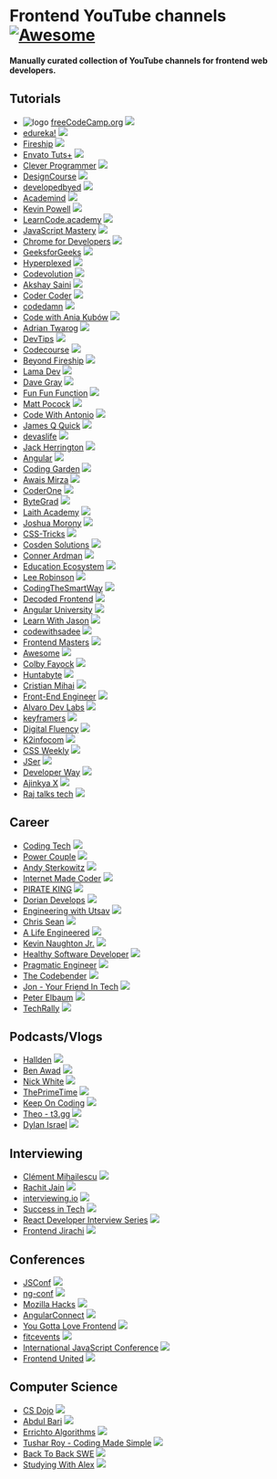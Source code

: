 # Frontend YouTube channels [![Awesome](https://cdn.rawgit.com/sindresorhus/awesome/d7305f38d29fed78fa85652e3a63e154dd8e8829/media/badge.svg)](https://github.com/sindresorhus/awesome)

**Manually curated collection of YouTube channels for frontend web developers.**


## Tutorials
- ![logo](https://yt3.googleusercontent.com/ytc/AIf8zZTDkajQxPa4sjDOW-c3er1szXkSAO-H9TiF4-8u_Q=s20) [freeCodeCamp.org](https://www.youtube.com/@freecodecamp) <img src="https://img.shields.io/youtube/channel/subscribers/UC8butISFwT-Wl7EV0hUK0BQ?style=flat&logo=youtube&label=%20">
- [edureka!](https://www.youtube.com/@edurekaIN) <img src="https://img.shields.io/youtube/channel/subscribers/UCkw4JCwteGrDHIsyIIKo4tQ?style=flat&logo=youtube&label=%20">
- [Fireship](https://www.youtube.com/@Fireship) <img src="https://img.shields.io/youtube/channel/subscribers/UCsBjURrPoezykLs9EqgamOA?style=flat&logo=youtube&label=%20">
- [Envato Tuts+](https://www.youtube.com/@envatotuts) <img src="https://img.shields.io/youtube/channel/subscribers/UC8lxnUR_CzruT2KA6cb7p0Q?style=flat&logo=youtube&label=%20">
- [Clever Programmer](https://www.youtube.com/@CleverProgrammer) <img src="https://img.shields.io/youtube/channel/subscribers/UCqrILQNl5Ed9Dz6CGMyvMTQ?style=flat&logo=youtube&label=%20">
- [DesignCourse](https://www.youtube.com/@DesignCourse) <img src="https://img.shields.io/youtube/channel/subscribers/UCVyRiMvfUNMA1UPlDPzG5Ow?style=flat&logo=youtube&label=%20">
- [developedbyed](https://www.youtube.com/@developedbyed) <img src="https://img.shields.io/youtube/channel/subscribers/UClb90NQQcskPUGDIXsQEz5Q?style=flat&logo=youtube&label=%20">
- [Academind](https://www.youtube.com/@academind) <img src="https://img.shields.io/youtube/channel/subscribers/UCSJbGtTlrDami-tDGPUV9-w?style=flat&logo=youtube&label=%20">
- [Kevin Powell](https://www.youtube.com/@KevinPowell) <img src="https://img.shields.io/youtube/channel/subscribers/UCJZv4d5rbIKd4QHMPkcABCw?style=flat&logo=youtube&label=%20">
- [LearnCode.academy](https://www.youtube.com/@learncodeacademy) <img src="https://img.shields.io/youtube/channel/subscribers/UCVTlvUkGslCV_h-nSAId8Sw?style=flat&logo=youtube&label=%20">
- [JavaScript Mastery](https://www.youtube.com/@javascriptmastery) <img src="https://img.shields.io/youtube/channel/subscribers/UCmXmlB4-HJytD7wek0Uo97A?style=flat&logo=youtube&label=%20">
- [Chrome for Developers](https://www.youtube.com/@ChromeDevs) <img src="https://img.shields.io/youtube/channel/subscribers/UCnUYZLuoy1rq1aVMwx4aTzw?style=flat&logo=youtube&label=%20">
- [GeeksforGeeks](https://www.youtube.com/@GeeksforGeeksVideos) <img src="https://img.shields.io/youtube/channel/subscribers/UC0RhatS1pyxInC00YKjjBqQ?style=flat&logo=youtube&label=%20">
- [Hyperplexed](https://www.youtube.com/@Hyperplexed) <img src="https://img.shields.io/youtube/channel/subscribers/UCmEzz-dPBVrsy4ZluSsYHDg?style=flat&logo=youtube&label=%20">
- [Codevolution](https://www.youtube.com/@Codevolution) <img src="https://img.shields.io/youtube/channel/subscribers/UC80PWRj_ZU8Zu0HSMNVwKWw?style=flat&logo=youtube&label=%20">
- [Akshay Saini](https://www.youtube.com/@akshaymarch7) <img src="https://img.shields.io/youtube/channel/subscribers/UC3N9i_KvKZYP4F84FPIzgPQ?style=flat&logo=youtube&label=%20">
- [Coder Coder](https://www.youtube.com/@TheCoderCoder) <img src="https://img.shields.io/youtube/channel/subscribers/UCzNf0liwUzMN6_pixbQlMhQ?style=flat&logo=youtube&label=%20">
- [codedamn](https://www.youtube.com/@codedamn) <img src="https://img.shields.io/youtube/channel/subscribers/UCJUmE61LxhbhudzUugHL2wQ?style=flat&logo=youtube&label=%20">
- [Code with Ania Kubów](https://www.youtube.com/@AniaKubow) <img src="https://img.shields.io/youtube/channel/subscribers/UC5DNytAJ6_FISueUfzZCVsw?style=flat&logo=youtube&label=%20">
- [Adrian Twarog](https://www.youtube.com/@AdrianTwarog) <img src="https://img.shields.io/youtube/channel/subscribers/UCvM5YYWwfLwpcQgbRr68JLQ?style=flat&logo=youtube&label=%20">
- [DevTips](https://www.youtube.com/@OfficialDevTips) <img src="https://img.shields.io/youtube/channel/subscribers/UCyIe-61Y8C4_o-zZCtO4ETQ?style=flat&logo=youtube&label=%20">
- [Codecourse](https://www.youtube.com/@codecourse) <img src="https://img.shields.io/youtube/channel/subscribers/UCpOIUW62tnJTtpWFABxWZ8g?style=flat&logo=youtube&label=%20">
- [Beyond Fireship](https://www.youtube.com/@beyondfireship) <img src="https://img.shields.io/youtube/channel/subscribers/UC2Xd-TjJByJyK2w1zNwY0zQ?style=flat&logo=youtube&label=%20">
- [Lama Dev](https://www.youtube.com/@LamaDev) <img src="https://img.shields.io/youtube/channel/subscribers/UCOxWrX5MIdXIeRNaXC3sqIg?style=flat&logo=youtube&label=%20">
- [Dave Gray](https://www.youtube.com/@DaveGrayTeachesCode) <img src="https://img.shields.io/youtube/channel/subscribers/UCY38RvRIxYODO4penyxUwTg?style=flat&logo=youtube&label=%20">
- [Fun Fun Function](https://www.youtube.com/@funfunfunction) <img src="https://img.shields.io/youtube/channel/subscribers/UCO1cgjhGzsSYb1rsB4bFe4Q?style=flat&logo=youtube&label=%20">
- [Matt Pocock](https://www.youtube.com/@mattpocockuk) <img src="https://img.shields.io/youtube/channel/subscribers/UCbRP3c757lWg9M-U7TyEkXA?style=flat&logo=youtube&label=%20">
- [Code With Antonio](https://www.youtube.com/@codewithantonio) <img src="https://img.shields.io/youtube/channel/subscribers/UCW_4e6sUTMWHxlF06aErH9w?style=flat&logo=youtube&label=%20">
- [James Q Quick](https://www.youtube.com/@JamesQQuick) <img src="https://img.shields.io/youtube/channel/subscribers/UC-T8W79DN6PBnzomelvqJYw?style=flat&logo=youtube&label=%20">
- [devaslife](https://www.youtube.com/@devaslife) <img src="https://img.shields.io/youtube/channel/subscribers/UC7yZ6keOGsvERMp2HaEbbXQ?style=flat&logo=youtube&label=%20">
- [Jack Herrington](https://www.youtube.com/@jherr) <img src="https://img.shields.io/youtube/channel/subscribers/UC6vRUjYqDuoUsYsku86Lrsw?style=flat&logo=youtube&label=%20">
- [Angular](https://www.youtube.com/@Angular) <img src="https://img.shields.io/youtube/channel/subscribers/UCbn1OgGei-DV7aSRo_HaAiw?style=flat&logo=youtube&label=%20">
- [Coding Garden](https://www.youtube.com/@CodingGarden) <img src="https://img.shields.io/youtube/channel/subscribers/UCLNgu_OupwoeESgtab33CCw?style=flat&logo=youtube&label=%20">
- [Awais Mirza](https://www.youtube.com/@AwaisMirza1) <img src="https://img.shields.io/youtube/channel/subscribers/UCIKbbV7ae7LAWa8cGnvjSPA?style=flat&logo=youtube&label=%20">
- [CoderOne](https://www.youtube.com/@CoderOne) <img src="https://img.shields.io/youtube/channel/subscribers/UCMm15RFnHUvM-aSc50e7R9A?style=flat&logo=youtube&label=%20">
- [ByteGrad](https://www.youtube.com/@ByteGrad) <img src="https://img.shields.io/youtube/channel/subscribers/UCf6AGqO98eGk11nfazociVQ?style=flat&logo=youtube&label=%20">
- [Laith Academy](https://www.youtube.com/@laithacademy) <img src="https://img.shields.io/youtube/channel/subscribers/UCyLNhHSiEVkVwPSFKxJAfSA?style=flat&logo=youtube&label=%20">
- [Joshua Morony](https://www.youtube.com/@JoshuaMorony) <img src="https://img.shields.io/youtube/channel/subscribers/UCbVZdLngJH6KOJvpAOO3qTw?style=flat&logo=youtube&label=%20">
- [CSS-Tricks](https://www.youtube.com/@realcsstricks) <img src="https://img.shields.io/youtube/channel/subscribers/UCADyUOnhyEoQqrw_RrsGleA?style=flat&logo=youtube&label=%20">
- [Cosden Solutions](https://www.youtube.com/@cosdensolutions) <img src="https://img.shields.io/youtube/channel/subscribers/UCrL69sErRwEyr7_p0qVCkOQ?style=flat&logo=youtube&label=%20">
- [Conner Ardman](https://www.youtube.com/@ConnerArdman) <img src="https://img.shields.io/youtube/channel/subscribers/UCWu_xJfwUuP_JV6RFq2EcXw?style=flat&logo=youtube&label=%20">
- [Education Ecosystem](https://www.youtube.com/@EducationEcosystem) <img src="https://img.shields.io/youtube/channel/subscribers/UC1cOIo0icmgyk0KaYXKgDZQ?style=flat&logo=youtube&label=%20">
- [Lee Robinson](https://www.youtube.com/@leerob) <img src="https://img.shields.io/youtube/channel/subscribers/UCZMli3czZnd1uoc1ShTouQw?style=flat&logo=youtube&label=%20">
- [CodingTheSmartWay](https://www.youtube.com/@codingthesmartway) <img src="https://img.shields.io/youtube/channel/subscribers/UCLXQoK41TOcIsWtY-BgB_kQ?style=flat&logo=youtube&label=%20">
- [Decoded Frontend](https://www.youtube.com/@DecodedFrontend) <img src="https://img.shields.io/youtube/channel/subscribers/UCSj1Igu3ejxqcQISNEmx8VQ?style=flat&logo=youtube&label=%20">
- [Angular University](https://www.youtube.com/@AngularUniversity) <img src="https://img.shields.io/youtube/channel/subscribers/UC3cEGKhg3OERn-ihVsJcb7A?style=flat&logo=youtube&label=%20">
- [Learn With Jason](https://www.youtube.com/@learnwithjason) <img src="https://img.shields.io/youtube/channel/subscribers/UCnty0z0pNRDgnuoirYXnC5A?style=flat&logo=youtube&label=%20">
- [codewithsadee](https://www.youtube.com/@codewithsadee) <img src="https://img.shields.io/youtube/channel/subscribers/UC1PZHWV6VvICTL1LgFUZq6g?style=flat&logo=youtube&label=%20">
- [Frontend Masters](https://www.youtube.com/@FrontendMasters) <img src="https://img.shields.io/youtube/channel/subscribers/UCzumJvwc0KBrdq4jpvOR7RA?style=flat&logo=youtube&label=%20">
- [Awesome](https://youtube.com/@awesome-coding) <img src="https://img.shields.io/youtube/channel/subscribers/UCXzw-OdotBUcNA9yhuYQBwA?style=flat&logo=youtube&label=%20">
- [Colby Fayock](https://www.youtube.com/@colbyfayock) <img src="https://img.shields.io/youtube/channel/subscribers/UC7Wpv0Aft4NPNhHWW_JC4GQ?style=flat&logo=youtube&label=%20">
- [Huntabyte](https://www.youtube.com/@Huntabyte) <img src="https://img.shields.io/youtube/channel/subscribers/UCXJbvyWh0jiDoAO_d1hOIfw?style=flat&logo=youtube&label=%20">
- [Cristian Mihai](https://www.youtube.com/@cristianmihai01) <img src="https://img.shields.io/youtube/channel/subscribers/UC5dPmW7ZTsLyIqd-M4cs8EA?style=flat&logo=youtube&label=%20">
- [Front-End Engineer](https://www.youtube.com/@FrontEndEngineer) <img src="https://img.shields.io/youtube/channel/subscribers/UC6YpkaZsAcAvPNt4rLiS7dg?style=flat&logo=youtube&label=%20">
- [Alvaro Dev Labs](https://www.youtube.com/@AlvaroDevLabs) <img src="https://img.shields.io/youtube/channel/subscribers/UC6D2KveNVcuuPqOKp0YWO3w?style=flat&logo=youtube&label=%20">
- [keyframers](https://www.youtube.com/@keyframers) <img src="https://img.shields.io/youtube/channel/subscribers/UCtmYk7H-NNYLEe_LgBRYomA?style=flat&logo=youtube&label=%20">
- [Digital Fluency](https://www.youtube.com/@DigitalFluency) <img src="https://img.shields.io/youtube/channel/subscribers/UCYFd7Qy93YP7gPERnxP545A?style=flat&logo=youtube&label=%20">
- [K2infocom](https://www.youtube.com/@K2infocom) <img src="https://img.shields.io/youtube/channel/subscribers/UChR_K42Pwp-ssMlKENjU6ug?style=flat&logo=youtube&label=%20">
- [CSS Weekly](https://www.youtube.com/@CSSWeekly) <img src="https://img.shields.io/youtube/channel/subscribers/UC9CCNEAAJpYt4CwB0yVp3ig?style=flat&logo=youtube&label=%20">
- [JSer](https://www.youtube.com/@JSerJSer) <img src="https://img.shields.io/youtube/channel/subscribers/UC0qiieVBpjA6YODgIFf6Afg?style=flat&logo=youtube&label=%20">
- [Developer Way](https://www.youtube.com/@developerwaypatterns) <img src="https://img.shields.io/youtube/channel/subscribers/UCxz8PLj1ld6y-zpJmpqpOrw?style=flat&logo=youtube&label=%20">
- [Ajinkya X](https://www.youtube.com/@ajinkyax) <img src="https://img.shields.io/youtube/channel/subscribers/UCuB4FSBjofpagXnBlHQUocA?style=flat&logo=youtube&label=%20">
- [Raj talks tech](https://www.youtube.com/@raj_talks_tech) <img src="https://img.shields.io/youtube/channel/subscribers/UCU2xH1a0ExxWXC4zk1VF_Eg?style=flat&logo=youtube&label=%20">


## Career
- [Coding Tech](https://www.youtube.com/@CodingTech) <img src="https://img.shields.io/youtube/channel/subscribers/UCtxCXg-UvSnTKPOzLH4wJaQ?style=flat&logo=youtube&label=%20">
- [Power Couple](https://www.youtube.com/@sahilandsarra) <img src="https://img.shields.io/youtube/channel/subscribers/UCkcqmxjMXaBb0kDWqqSEU1g?style=flat&logo=youtube&label=%20">
- [Andy Sterkowitz](https://www.youtube.com/@AndySterkowitz) <img src="https://img.shields.io/youtube/channel/subscribers/UCZ9qFEC82qM6Pk-54Q4TVWA?style=flat&logo=youtube&label=%20">
- [Internet Made Coder](https://www.youtube.com/@InternetMadeCoder) <img src="https://img.shields.io/youtube/channel/subscribers/UCcJQ96WlEhJ0Ve0SLmU310Q?style=flat&logo=youtube&label=%20">
- [PIRATE KING](https://www.youtube.com/@PIRATEKINGDOM) <img src="https://img.shields.io/youtube/channel/subscribers/UCjHNoM9djdk-_xkAUOEowZA?style=flat&logo=youtube&label=%20">
- [Dorian Develops](https://www.youtube.com/@DorianDevelops) <img src="https://img.shields.io/youtube/channel/subscribers/UCUOMtzQmEmhIAF8G_cha_Xw?style=flat&logo=youtube&label=%20">
- [Engineering with Utsav](https://www.youtube.com/@EngineeringwithUtsav) <img src="https://img.shields.io/youtube/channel/subscribers/UC4HiUdMwzyZhBUoNKXenO-A?style=flat&logo=youtube&label=%20">
- [Chris Sean](https://www.youtube.com/@RealChrisSean) <img src="https://img.shields.io/youtube/channel/subscribers/UCu1xbgCV5o48h_BYCQD7KJg?style=flat&logo=youtube&label=%20">
- [A Life Engineered](https://www.youtube.com/@ALifeEngineered) <img src="https://img.shields.io/youtube/channel/subscribers/UCEHFikgnRuLd1HYKTLrae9Q?style=flat&logo=youtube&label=%20">
- [Kevin Naughton Jr.](https://www.youtube.com/@KevinNaughtonJr) <img src="https://img.shields.io/youtube/channel/subscribers/UCKvwPt6BifPP54yzH99ff1g?style=flat&logo=youtube&label=%20">
- [Healthy Software Developer](https://www.youtube.com/@HealthyDev) <img src="https://img.shields.io/youtube/channel/subscribers/UCfe_znKY1ukrqlGActlFmaQ?style=flat&logo=youtube&label=%20">
- [Pragmatic Engineer](https://www.youtube.com/@mrgergelyorosz) <img src="https://img.shields.io/youtube/channel/subscribers/UCPbwhExawYrn9xxI21TFfyw?style=flat&logo=youtube&label=%20">
- [The Codebender](https://www.youtube.com/@TheLastCodebender) <img src="https://img.shields.io/youtube/channel/subscribers/UCjEXry5mjyhACMxTxCu7VWg?style=flat&logo=youtube&label=%20">
- [Jon - Your Friend In Tech](https://www.youtube.com/@yourfriendintech) <img src="https://img.shields.io/youtube/channel/subscribers/UC-kpW98sWWrn1LZ3o4j7zwQ?style=flat&logo=youtube&label=%20">
- [Peter Elbaum](https://www.youtube.com/@PeterElbaum) <img src="https://img.shields.io/youtube/channel/subscribers/UCPcyffOFc7YGyDgqmvZJs7Q?style=flat&logo=youtube&label=%20">
- [TechRally](https://www.youtube.com/@TechRally) <img src="https://img.shields.io/youtube/channel/subscribers/UCtXf2lbDGQe7h-PpqpAoFig?style=flat&logo=youtube&label=%20">


## Podcasts/Vlogs
- [Hallden](https://www.youtube.com/@Hallden_) <img src="https://img.shields.io/youtube/channel/subscribers/UCWr0mx597DnSGLFk1WfvSkQ?style=flat&logo=youtube&label=%20">
- [Ben Awad](https://www.youtube.com/@bawad) <img src="https://img.shields.io/youtube/channel/subscribers/UC-8QAzbLcRglXeN_MY9blyw?style=flat&logo=youtube&label=%20">
- [Nick White](https://www.youtube.com/@NickWhite) <img src="https://img.shields.io/youtube/channel/subscribers/UC1fLEeYICmo3O9cUsqIi7HA?style=flat&logo=youtube&label=%20">
- [ThePrimeTime](https://www.youtube.com/@ThePrimeTimeagen) <img src="https://img.shields.io/youtube/channel/subscribers/UCUyeluBRhGPCW4rPe_UvBZQ?style=flat&logo=youtube&label=%20">
- [Keep On Coding](https://www.youtube.com/@KeepOnCoding) <img src="https://img.shields.io/youtube/channel/subscribers/UCsLo154Krjwhoz8W00N8ItA?style=flat&logo=youtube&label=%20">
- [Theo - t3․gg](https://www.youtube.com/@t3dotgg) <img src="https://img.shields.io/youtube/channel/subscribers/UCbRP3c757lWg9M-U7TyEkXA?style=flat&logo=youtube&label=%20">
- [Dylan Israel](https://www.youtube.com/@CodingTutorials360) <img src="https://img.shields.io/youtube/channel/subscribers/UC5Wi_NYysX-LfcqT3Hq9Faw?style=flat&logo=youtube&label=%20">


## Interviewing
- [Clément Mihailescu](https://www.youtube.com/@clem) <img src="https://img.shields.io/youtube/channel/subscribers/UCaO6VoaYJv4kS-TQO_M-N_g?style=flat&logo=youtube&label=%20">
- [Rachit Jain](https://www.youtube.com/@RachitJain) <img src="https://img.shields.io/youtube/channel/subscribers/UC9fDC_eBh9e_bogw87DbGKQ?style=flat&logo=youtube&label=%20">
- [interviewing.io](https://www.youtube.com/@interviewingio) <img src="https://img.shields.io/youtube/channel/subscribers/UCNc-Wa_ZNBAGzFkYbAHw9eg?style=flat&logo=youtube&label=%20">
- [Success in Tech](https://www.youtube.com/@SuccessinTech) <img src="https://img.shields.io/youtube/channel/subscribers/UC-vYrOAmtrx9sBzJAf3x_xw?style=flat&logo=youtube&label=%20">
- [React Developer Interview Series](https://www.youtube.com/@reactdeveloperinterviewseries) <img src="https://img.shields.io/youtube/channel/subscribers/UCT7pPmmzUgxPv-9IKeA10BQ?style=flat&logo=youtube&label=%20">
- [Frontend Jirachi](https://www.youtube.com/@frontendjirachi5297) <img src="https://img.shields.io/youtube/channel/subscribers/UCWeb5PgnIl3Dxv8lmMS0ApQ?style=flat&logo=youtube&label=%20">


## Conferences
- [JSConf](https://www.youtube.com/@jsconf_) <img src="https://img.shields.io/youtube/channel/subscribers/UCzoVCacndDCfGDf41P-z0iA?style=flat&logo=youtube&label=%20">
- [ng-conf](https://www.youtube.com/@ngconfonline) <img src="https://img.shields.io/youtube/channel/subscribers/UCm9iiIfgmVODUJxINecHQkA?style=flat&logo=youtube&label=%20">
- [Mozilla Hacks](https://www.youtube.com/@mozhacks) <img src="https://img.shields.io/youtube/channel/subscribers/UCijjo5gfAscWgNCKFHWm1EA?style=flat&logo=youtube&label=%20">
- [AngularConnect](https://www.youtube.com/@angularconnect9636) <img src="https://img.shields.io/youtube/channel/subscribers/UCzrskTiT_ObAk3xBkVxMz5g?style=flat&logo=youtube&label=%20">
- [You Gotta Love Frontend](https://www.youtube.com/@YouGottaLoveFrontend) <img src="https://img.shields.io/youtube/channel/subscribers/UCU-fOxx_kT5OARG0KiksiCA?style=flat&logo=youtube&label=%20">
- [fitcevents](https://www.youtube.com/@fitcevents) <img src="https://img.shields.io/youtube/channel/subscribers/UCmaq7t-9UQW8GmN2cN1J8LQ?style=flat&logo=youtube&label=%20">
- [International JavaScript Conference](https://www.youtube.com/@internationaljavascriptcon784) <img src="https://img.shields.io/youtube/channel/subscribers/UCYMuZm39Z5Qc7JZfiYoxemQ?style=flat&logo=youtube&label=%20">
- [Frontend United](https://www.youtube.com/@frontendunited) <img src="https://img.shields.io/youtube/channel/subscribers/UC6Q3-JjgMpb4Uy6YgHdJSMw?style=flat&logo=youtube&label=%20">


## Computer Science
- [CS Dojo](https://www.youtube.com/@CSDojo) <img src="https://img.shields.io/youtube/channel/subscribers/UCxX9wt5FWQUAAz4UrysqK9A?style=flat&logo=youtube&label=%20">
- [Abdul Bari](https://www.youtube.com/@abdul_bari) <img src="https://img.shields.io/youtube/channel/subscribers/UCZCFT11CWBi3MHNlGf019nw?style=flat&logo=youtube&label=%20">
- [Errichto Algorithms](https://www.youtube.com/@Errichto) <img src="https://img.shields.io/youtube/channel/subscribers/UCBr_Fu6q9iHYQCh13jmpbrg?style=flat&logo=youtube&label=%20">
- [Tushar Roy - Coding Made Simple](https://www.youtube.com/@tusharroy2525) <img src="https://img.shields.io/youtube/channel/subscribers/UCZLJf_R2sWyUtXSKiKlyvAw?style=flat&logo=youtube&label=%20">
- [Back To Back SWE](https://www.youtube.com/@BackToBackSWE) <img src="https://img.shields.io/youtube/channel/subscribers/UCmJz2DV1a3yfgrR7GqRtUUA?style=flat&logo=youtube&label=%20">
- [Studying With Alex](https://www.youtube.com/@StudyingWithAlex) <img src="https://img.shields.io/youtube/channel/subscribers/UCUdkjbeIFea0qUSgwR1CUOg?style=flat&logo=youtube&label=%20">

